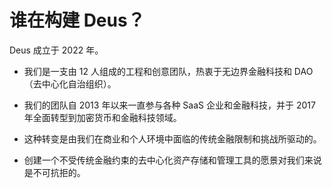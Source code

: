 # 谁在构建 Deus？

Deus 成立于 2022 年。

- 我们是一支由 12 人组成的工程和创意团队，热衷于无边界金融科技和 DAO（去中心化自治组织）。

- 我们的团队自 2013 年以来一直参与各种 SaaS 企业和金融科技，并于 2017 年全面转型到加密货币和金融科技领域。

- 这种转变是由我们在商业和个人环境中面临的传统金融限制和挑战所驱动的。

- 创建一个不受传统金融约束的去中心化资产存储和管理工具的愿景对我们来说是不可抗拒的。